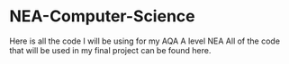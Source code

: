 # NEA-Computer-Science
Here is all the code I will be using for my AQA A level NEA
All of the code that will be used in my final project can be found here.
